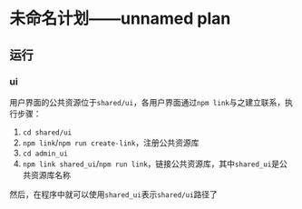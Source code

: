 # 未命名计划——unnamed plan

## 运行

### ui

用户界面的公共资源位于```shared/ui```，各用户界面通过```npm link```与之建立联系，执行步骤：

1. ```cd shared/ui```
2. ```npm link```/```npm run create-link```，注册公共资源库
3. ```cd admin_ui```
4. ```npm link shared_ui```/```npm run link```，链接公共资源库，其中```shared_ui```是公共资源库名称

然后，在程序中就可以使用```shared_ui```表示```shared/ui```路径了
